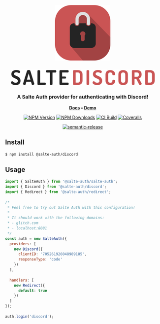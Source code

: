<h2 align="center">
  <div>
    <a href="https://github.com/salte-auth/discord">
      <img height="180px" src="https://raw.githubusercontent.com/salte-auth/logos/main/images/logo.svg?sanitize=true">
      <br>
      <br>
      <img height="50px" src="https://raw.githubusercontent.com/salte-auth/logos/main/images/%40salte-auth/discord.svg?sanitize=true">
    </a>
  </div>
</h2>

<h3 align="center">
	A Salte Auth provider for authenticating with Discord!
</h3>

<p align="center">
	<strong>
		<a href="https://salte-auth.gitbook.io">Docs</a>
		•
		<a href="https://salte-auth-demo.glitch.me">Demo</a>
	</strong>
</p>

<div align="center">

  [![NPM Version][npm-version-image]][npm-url]
  [![NPM Downloads][npm-downloads-image]][npm-url]
  [![CI Build][github-actions-image]][github-actions-url]
  [![Coveralls][coveralls-image]][coveralls-url]

  [![semantic-release][semantic-release-image]][semantic-release-url]

</div>

## Install

```sh
$ npm install @salte-auth/discord
```

## Usage

```js
import { SalteAuth } from '@salte-auth/salte-auth';
import { Discord } from '@salte-auth/discord';
import { Redirect } from '@salte-auth/redirect';

/* 
 * Feel free to try out Salte Auth with this configuration!
 * 
 * It should work with the following domains:
 * - glitch.com
 * - localhost:8081
 */
const auth = new SalteAuth({
  providers: [
    new Discord({
      clientID: '705261926048989185',
      responseType: 'code'
    })
  ],

  handlers: [
    new Redirect({
      default: true
    })
  ]
});

auth.login('discord');
```

[npm-version-image]: https://img.shields.io/npm/v/@salte-auth/discord.svg?style=flat
[npm-downloads-image]: https://img.shields.io/npm/dm/@salte-auth/discord.svg?style=flat
[npm-url]: https://npmjs.org/package/@salte-auth/discord

[github-actions-image]: https://github.com/salte-auth/discord/actions/workflows/ci.yml/badge.svg?branch=main 
[github-actions-url]: https://github.com/salte-auth/discord/actions/workflows/ci.yml

[coveralls-image]: https://img.shields.io/coveralls/salte-auth/discord/main.svg
[coveralls-url]: https://coveralls.io/github/salte-auth/discord?branch=main

[commitizen-image]: https://img.shields.io/badge/commitizen-friendly-brightgreen.svg
[commitizen-url]: https://commitizen.github.io/cz-cli/

[semantic-release-url]: https://github.com/semantic-release/semantic-release
[semantic-release-image]: https://img.shields.io/badge/%20%20%F0%9F%93%A6%F0%9F%9A%80-semantic--release-e10079.svg
